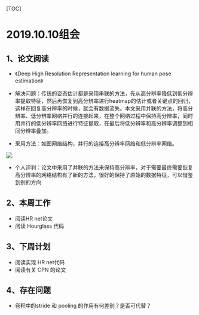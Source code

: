 [TOC]

# 2019.10.10组会

## 1、论文阅读

* 《Deep High Resolution Representation learning  for human pose  estimation》
* 解决问题：传统的姿态估计都是采用串联的方法，先从高分辨率降低到低分辨率提取特征，然后再恢复到高分辨率进行heatmap的估计或者关键点的回归，这样在回复高分辨率的时候，就会有数据流失。本文采用并联的方法，将高分辨率、低分辨率网络并行的连接起来，在整个网络过程中保持高分辨率，同时用并行的低分辨率网络进行特征提取，在最后将低分辨率和高分辨率调整到相同分辨率叠加。

* 采用方法：如图网络结构，并行的连接高分辨率网络和低分辨率网络。

![](https://github.com/luckyqsz/BCRC-ASAGroup/blob/master/Dongbo%20Yang/assets/HRnet.png?raw=true)

* 个人评判：论文中采用了并联的方法来保持高分辨率，对于需要最终需要恢复高分辨率的网络结构有了新的方法，很好的保持了原始的数据特征，可以借鉴到别的方向

## 2、本周工作

* 阅读HR net论文
* 阅读 Hourglass 代码



## 3、下周计划

* 阅读实现 HR net代码
* 阅读有关 CPN 的论文

## 4、存在问题

* 卷积中的stride 和 pooling 的作用有何差别？是否可代替？

  
